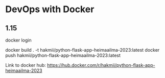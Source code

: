 # DevOps with Docker
## 1.15

docker login

docker build . -t hakmii/python-flask-app-heimaailma-2023:latest
docker push hakmii/python-flask-app-heimaailma-2023:latest

Link to docker hub: https://hub.docker.com/r/hakmii/python-flask-app-heimaailma-2023

